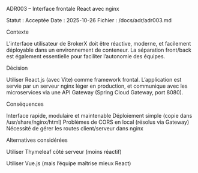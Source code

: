 ADR003 – Interface frontale React avec nginx

Statut : Acceptée
Date : 2025-10-26
Fichier : /docs/adr/adr003.md

Contexte

L’interface utilisateur de BrokerX doit être réactive, moderne, et facilement déployable dans un environnement de conteneur. La séparation front/back est également essentielle pour faciliter l’autonomie des équipes.

Décision

Utiliser React.js (avec Vite) comme framework frontal. L’application est servie par un serveur nginx léger en production, et communique avec les microservices via une API Gateway (Spring Cloud Gateway, port 8080).

Conséquences

Interface rapide, modulaire et maintenable
Déploiement simple (copie dans /usr/share/nginx/html)
Problèmes de CORS en local (résolus via Gateway)
Nécessité de gérer les routes client/serveur dans nginx

Alternatives considérées

Utiliser Thymeleaf côté serveur (moins réactif)

Utiliser Vue.js (mais l’équipe maîtrise mieux React)